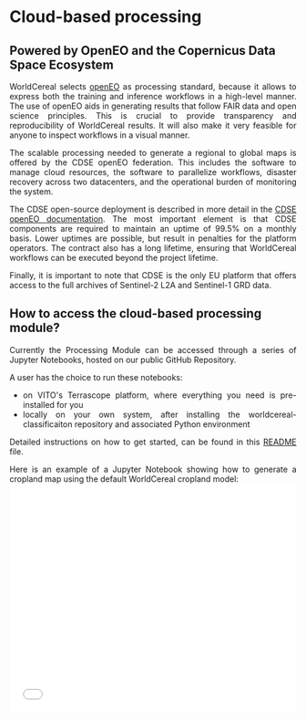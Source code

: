 # Cloud-based processing

## Powered by OpenEO and the Copernicus Data Space Ecosystem

<div style="text-align: justify">

WorldCereal selects [openEO](https://openeo.org/) as processing standard, because it allows to express both the training and inference workflows in a high-level manner.
The use of openEO aids in generating results that follow FAIR data and open science principles. This is crucial to provide transparency and reproducibility of WorldCereal results. It will also make it very feasible for anyone to inspect workflows in a visual manner.

The scalable processing needed to generate a regional to global maps is offered by the CDSE openEO federation. This includes the software to manage cloud resources, the software to parallelize workflows, disaster recovery across two datacenters, and the operational burden of monitoring the system.<br>

The CDSE open-source deployment is described in more detail in the [CDSE openEO documentation](https://documentation.dataspace.copernicus.eu/APIs/openEO/openeo_deployment.html). The most important element is that CDSE components are required to maintain an uptime of 99.5% on a monthly basis. Lower uptimes are possible, but result in penalties for the platform operators. The contract also has a long lifetime, ensuring that WorldCereal workflows can be executed beyond the project lifetime.<br>

Finally, it is important to note that CDSE is the only EU platform that offers access to the full archives of Sentinel-2 L2A and Sentinel-1 GRD data.

</div>

## How to access the cloud-based processing module?

<div style="text-align: justify">
Currently the Processing Module can be accessed through a series of Jupyter Notebooks, hosted on our public GitHub Repository. 

A user has the choice to run these notebooks:<br>
- on VITO's Terrascope platform, where everything you need is pre-installed for you<br>
- locally on your own system, after installing the worldcereal-classificaiton repository and associated Python environment<br>

Detailed instructions on how to get started, can be found in this [README](https://github.com/WorldCereal/worldcereal-classification/blob/main/README.md) file.

</div>

<div style="text-align: justify">
Here is an example of a Jupyter Notebook showing how to generate a cropland map using the default WorldCereal cropland model:
</div>

<iframe src="../images/worldcereal_v1_demo_default_cropland.html" style="width:100%; height:400px; border:none; overflow:auto;"></iframe>